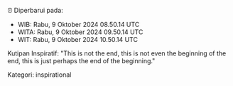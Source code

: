 ⏰ Diperbarui pada:
- WIB: Rabu, 9 Oktober 2024 08.50.14 UTC
- WITA: Rabu, 9 Oktober 2024 09.50.14 UTC
- WIT: Rabu, 9 Oktober 2024 10.50.14 UTC

Kutipan Inspiratif:
"This is not the end, this is not even the beginning of the end, this is just perhaps the end of the beginning."


Kategori: inspirational


